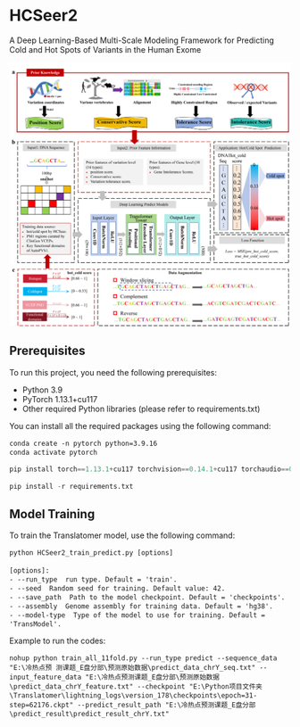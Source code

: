 # HCSeer2
A Deep Learning-Based Multi-Scale Modeling Framework for Predicting Cold and Hot Spots of Variants in the Human Exome
<div align="center">
  <img src="figure/HCSeer架构图v2.png" alt="HCSeer Graph" width=1000px>
</div>


## Prerequisites
To run this project, you need the following prerequisites:
- Python 3.9
- PyTorch 1.13.1+cu117
- Other required Python libraries (please refer to requirements.txt)

You can install all the required packages using the following command:
```
conda create -n pytorch python=3.9.16
conda activate pytorch
```
```python
pip install torch==1.13.1+cu117 torchvision==0.14.1+cu117 torchaudio==0.13.1 --extra-index-url https://download.pytorch.org/whl/cu117
```
```python
pip install -r requirements.txt 
```

## Model Training
To train the Translatomer model, use the following command:
```
python HCSeer2_train_predict.py [options]

[options]:
- --run_type  run type. Default = 'train'.
- --seed  Random seed for training. Default value: 42.
- --save_path  Path to the model checkpoint. Default = 'checkpoints'.
- --assembly  Genome assembly for training data. Default = 'hg38'.
- --model-type  Type of the model to use for training. Default = 'TransModel'.
```
Example to run the codes:
```
nohup python train_all_11fold.py --run_type predict --sequence_data "E:\冷热点预 测课题_E盘分部\预测原始数据\predict_data_chrY_seq.txt" --input_feature_data "E:\冷热点预测课题_E盘分部\预测原始数据\predict_data_chrY_feature.txt" --checkpoint "E:\Python项目文件夹\Translatomer\lightning_logs\version_178\checkpoints\epoch=31-step=62176.ckpt" --predict_result_path "E:\冷热点预测课题_E盘分部\predict_result\predict_result_chrY.txt" 
```


